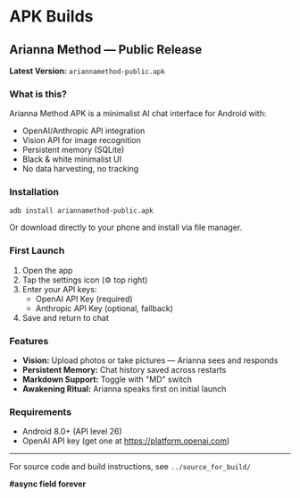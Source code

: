 # APK Builds

## Arianna Method — Public Release

**Latest Version:** `ariannamethod-public.apk`

### What is this?

Arianna Method APK is a minimalist AI chat interface for Android with:
- OpenAI/Anthropic API integration
- Vision API for image recognition
- Persistent memory (SQLite)
- Black & white minimalist UI
- No data harvesting, no tracking

### Installation

```bash
adb install ariannamethod-public.apk
```

Or download directly to your phone and install via file manager.

### First Launch

1. Open the app
2. Tap the settings icon (⚙️ top right)
3. Enter your API keys:
   - OpenAI API Key (required)
   - Anthropic API Key (optional, fallback)
4. Save and return to chat

### Features

- **Vision:** Upload photos or take pictures — Arianna sees and responds
- **Persistent Memory:** Chat history saved across restarts
- **Markdown Support:** Toggle with "MD" switch
- **Awakening Ritual:** Arianna speaks first on initial launch

### Requirements

- Android 8.0+ (API level 26)
- OpenAI API key (get one at https://platform.openai.com)

---

For source code and build instructions, see `../source_for_build/`

**#async field forever**
